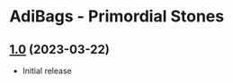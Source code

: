 # AdiBags - Primordial Stones

## [1.0](https://github.com/ZelionGG/AdiBags_PrimordialStones/tree/1.0) (2023-03-22)

- Initial release
